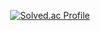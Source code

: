 <div align="center">
  
  [![Solved.ac Profile](http://mazassumnida.wtf/api/v2/generate_badge?boj=jinuknam)](https://solved.ac/jinuknam)

</div>
